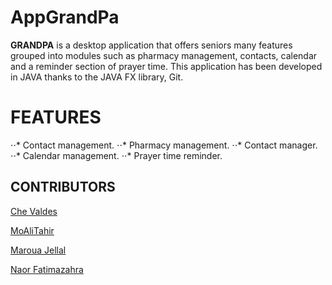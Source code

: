 # AppGrandPa
**GRANDPA** is a desktop application that offers seniors many features grouped into modules such as pharmacy management, contacts, calendar and a reminder section of prayer time. This application has been developed in JAVA thanks to the JAVA FX library, Git.


# FEATURES
  ⋅⋅* Contact management.
  ⋅⋅* Pharmacy management.
  ⋅⋅* Contact manager.
  ⋅⋅* Calendar management.
  ⋅⋅* Prayer time reminder.
  
  
## CONTRIBUTORS
[Che Valdes](https://github.com/ValdesChe/ "Valdes Che github account")

[MoAliTahir](https://github.com/MoAliTahir "MoAliTahir github account")

[Maroua Jellal](https://github.com/marouajellal "Maroua Jellal github account")

[Naor Fatimazahra](https://github.com/fatimazahranaor "Naor github account")
